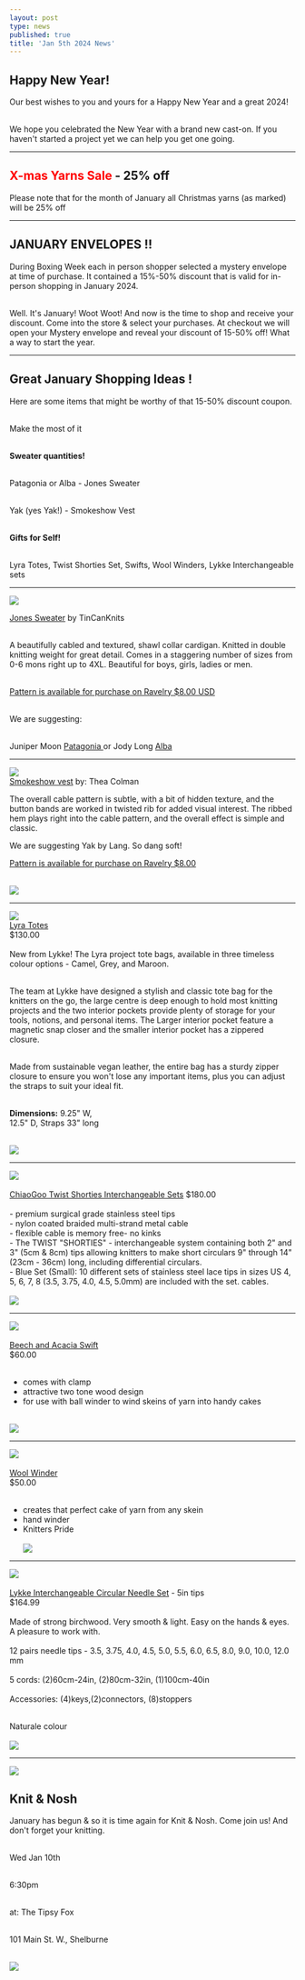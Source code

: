 ```yaml
---
layout: post
type: news
published: true
title: 'Jan 5th 2024 News'
---
```

<h2>Happy New Year!</h2>

<p>Our best wishes to you and yours for a Happy New Year and a great 2024!<br /><br />

We hope you celebrated the New Year with a brand new cast-on. If you haven't started a project yet we can help you get one going.</p>
<hr />
<h2><font color="#FF0000">X-mas Yarns Sale</font> - 25% off</h2>

<p>Please note that for the month of January all Christmas yarns (as marked) will be 25% off</p>
<hr />
<h2>JANUARY ENVELOPES !!</h2>

<p>During Boxing Week each in person shopper selected a mystery envelope at time of purchase. It contained a 15%-50% discount that is valid for in-person shopping in January 2024.<br /><br />

Well. It's January! Woot Woot! And now is the time to shop and receive your discount. Come into the store & select your purchases. At checkout we will open your Mystery envelope and reveal your discount of 15-50% off! What a way to start the year.</p>
<hr />
<h2>Great January Shopping Ideas !</h2>

<p>
Here are some items that might be worthy of that 15-50% discount coupon.<br /><br />

Make the most of it<br /><br />

<strong>Sweater quantities!</strong><br /><br />

Patagonia or Alba - Jones Sweater<br /><br />

Yak (yes Yak!) - Smokeshow Vest<br /><br />

<strong>Gifts for Self!</strong><br /><br />

Lyra Totes, Twist Shorties Set, Swifts, Wool Winders, Lykke Interchangeable sets</p>
<hr />

<p><a href="https://www.ravelry.com/patterns/library/jones-3"><img src="/img/jones_sweater.jpg"><br />

Jones Sweater</a> by TinCanKnits<br /><br />

A beautifully cabled and textured, shawl collar cardigan. Knitted in double knitting weight for great detail. Comes in a staggering number of sizes from 0-6 mons right up to 4XL. Beautiful for boys, girls, ladies or men.<br /><br />

<a href="https://www.ravelry.com/patterns/library/jones-3">Pattern is available for purchase on Ravelry $8.00 USD</a><br /><br />

We are suggesting:<br /><br />

Juniper Moon <a href="https://www.ravelry.com/patterns/library/jones-3">Patagonia </a>or Jody Long <a href="https://www.woolandsilkcoshop.com/products/alba">Alba</a></p><hr />
<p><a href="https://www.ravelry.com/patterns/library/smokeshow"><img src="/img/smokeshow.jpg"><br />
Smokeshow vest</a> by: Thea Colman</p>
<p>The overall cable pattern is subtle, with a bit of hidden texture, and the button bands are worked in twisted rib for added visual interest. The ribbed hem plays right into the cable pattern, and the overall effect is simple and classic.</p>
<p>We are suggesting Yak by Lang. So dang soft!</p>
<p><a href="https://www.ravelry.com/patterns/library/smokeshow">Pattern is available for purchase on Ravelry $8.00</a></p>
<p><a href="https://www.ravelry.com/patterns/library/smokeshow"><br/>
  <a href="https://www.woolandsilkcoshop.com/products/yak"><img src="/img/btn_yak_yarn.jpg"></a> </p>
<hr />

<p><a href="https://www.woolandsilkcoshop.com/products/lyra-totes"><img src="/img/lyra_totes_new.jpg"><br />
Lyra Totes</a><br />
$130.00<br /><br />
New from Lykke! The Lyra project tote bags, available in three timeless colour options - Camel, Grey, and Maroon.<br /><br/>

The team at Lykke have designed a stylish and classic tote bag for the knitters on the go, the large centre is deep enough to hold most knitting projects and the two interior pockets provide plenty of storage for your tools, notions, and personal items. The Larger interior pocket feature a magnetic snap closer and the smaller interior pocket has a zippered closure.<br /><br/>

Made from sustainable vegan leather, the entire bag has a sturdy zipper closure to ensure you won't lose any important items, plus you can adjust the straps to suit your ideal fit. <br /><br/>

<strong>Dimensions:</strong> 9.25" W, <br />
12.5" D, Straps 33" long<br /><br />

<a href="https://www.woolandsilkcoshop.com/products/lyra-totes"><img src="/img/btn_shop_now.jpg"></a></p>
<hr />

<p><a href="https://www.woolandsilkcoshop.com/products/chiaogoo-twist-shorties-lace-interchangeable-set"><img src="/img/chiaogoo.jpg"><br /><br />
ChiaoGoo Twist Shorties Interchangeable Sets</a>
$180.00<br /><br/>
- premium surgical grade stainless steel tips<br />
- nylon coated braided multi-strand metal cable<br />
- flexible cable is memory free- no kinks<br />
- The TWIST "SHORTIES" - interchangeable system containing both 2" and 3" (5cm & 8cm) tips allowing knitters to make short circulars 9" through 14" (23cm - 36cm) long, including differential circulars.<br />-  Blue Set (Small): 10 different sets of stainless steel lace tips in sizes US 4, 5, 6, 7, 8 (3.5, 3.75, 4.0, 4.5, 5.0mm) are included with the set. cables.<br />
  <br />
<a href="https://www.woolandsilkcoshop.com/products/chiaogoo-twist-shorties-lace-interchangeable-set"><img src="/img/btn_shop_now.jpg"></a></p>
<hr />

<p><a href="https://www.woolandsilkcoshop.com/products/beech-and-acacia-swift"><img src="/img/beech_acacia.jpg"><br /><br />
Beech and Acacia Swift</a><br />
$60.00<br /><br />

- comes with clamp
- attractive two tone wood design
- for use with ball winder to wind skeins of yarn into handy cakes<br /><br />


<a href="https://www.woolandsilkcoshop.com/products/beech-and-acacia-swift"><img src="/img/btn_shop_now.jpg"></a> </p>
<hr />
<p><a href="https://www.woolandsilkcoshop.com/products/wool-winder"><img src="/img/wool_winder_new2.jpg"><br /><br />
Wool Winder</a><br />
$50.00<br /><br />

- creates that perfect cake of yarn from any skein<br />
- hand winder<br />
- Knitters Pride
<br /><br />
<a href="https://www.woolandsilkcoshop.com/products/wool-winder"><img src="/img/btn_shop_now.jpg"></a> </p>
<hr />
<p><a href="https://www.woolandsilkcoshop.com/products/driftwood-interchangeable-circular-needle-set-5in-tips"><img src="/img/needle_set_new.jpg"><br /><br />
Lykke Interchangeable Circular Needle Set</a> - 5in tips<br />
$164.99<br /><br />
Made of strong birchwood. Very smooth & light. Easy on the hands & eyes. A pleasure to work with.<br /><br />
12 pairs needle tips - 3.5, 3.75, 4.0, 4.5, 5.0, 5.5, 6.0, 6.5, 8.0, 9.0, 10.0, 12.0  mm<br /><br />
5 cords: (2)60cm-24in, (2)80cm-32in, (1)100cm-40in<br /><br />
Accessories: (4)keys,(2)connectors, (8)stoppers<br /><br />

Naturale colour
<br /><br />
<a href="https://www.woolandsilkcoshop.com/products/driftwood-interchangeable-circular-needle-set-5in-tips"><img src="/img/btn_shop_now.jpg"></a> </p>
<hr />
 <p><a href="https://tipsyfoxpub.com/wp-content/uploads/2023/04/NewMenu23.pdf"><img src="/img/tipsy.jpg"> </a>
<h2>Knit & Nosh </h2>
<p>January has begun &amp; so it is time again for Knit &amp; Nosh. Come join us! And don't forget your knitting.<br /><br />

Wed Jan 10th<br /><br />

6:30pm<br /><br />

at: The Tipsy Fox<br /><br />

101 Main St. W., Shelburne<br /><br />
  
  <a href="https://tipsyfoxpub.com/wp-content/uploads/2023/04/NewMenu23.pdf"><img src="/img/btn_tipsy_fox_new2.jpg"></a> <br />

